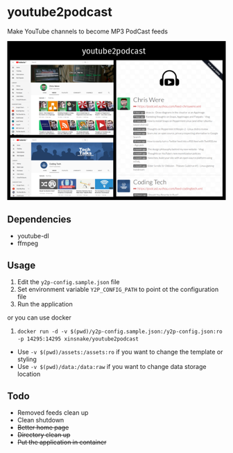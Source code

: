 # youtube2podcast
Make YouTube channels to become MP3 PodCast feeds

![youtube2podcast](https://github.com/xinsnake/youtube2podcast/raw/master/cover.png)

## Dependencies

- youtube-dl
- ffmpeg

## Usage

1. Edit the `y2p-config.sample.json` file
1. Set environment variable `Y2P_CONFIG_PATH` to point ot the configuration file
1. Run the application

or you can use docker

1. `docker run -d -v $(pwd)/y2p-config.sample.json:/y2p-config.json:ro -p 14295:14295 xinsnake/youtube2podcast`
* Use `-v $(pwd)/assets:/assets:ro` if you want to change the template or styling
* Use `-v $(pwd)/data:/data:raw` if you want to change data storage location

## Todo

- Removed feeds clean up
- Clean shutdown
- ~~Better home page~~
- ~~Directory clean up~~
- ~~Put the application in container~~